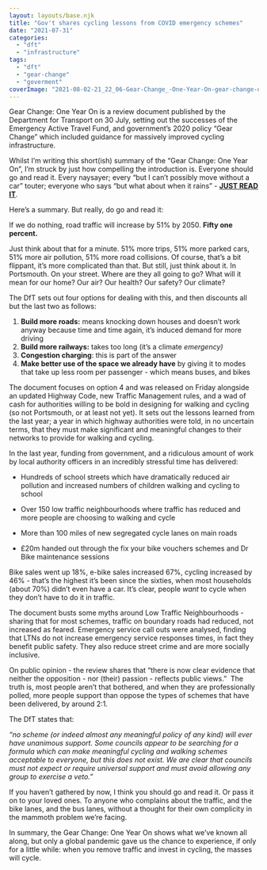 ```yaml
---
layout: layouts/base.njk
title: "Gov't shares cycling lessons from COVID emergency schemes"
date: "2021-07-31"
categories: 
  - "dft"
  - "infrastructure"
tags: 
  - "dft"
  - "gear-change"
  - "goverment"
coverImage: "2021-08-02-21_22_06-Gear-Change_-One-Year-On-gear-change-one-year-on.pdf-—-Mozilla-Firefox.png"
---
```


Gear Change: One Year On is a review document published by the Department for Transport on 30 July, setting out the successes of the Emergency Active Travel Fund, and government’s 2020 policy “Gear Change” which included guidance for massively improved cycling infrastructure.

Whilst I’m writing this short(ish) summary of the “Gear Change: One Year On”, I’m struck by just how compelling the introduction is. Everyone should go and read it. Every naysayer; every “but I can’t possibly move without a car” touter; everyone who says “but what about when it rains” - [**JUST READ IT**](https://assets.publishing.service.gov.uk/government/uploads/system/uploads/attachment_data/file/1007619/gear-change-one-year-on.pdf).

Here’s a summary. But really, do go and read it: 

If we do nothing, road traffic will increase by 51% by 2050. **Fifty one percent.** 

Just think about that for a minute. 51% more trips, 51% more parked cars, 51% more air pollution, 51% more road collisions. Of course, that’s a bit flippant, it’s more complicated than that. But still, just think about it. In Portsmouth. On your street. Where are they all going to go? What will it mean for our home? Our air? Our health? Our safety? Our climate?

The DfT sets out four options for dealing with this, and then discounts all but the last two as follows:

1. **Build more roads:** means knocking down houses and doesn’t work anyway because time and time again, it’s induced demand for more driving
2. **Build more railways:** takes too long (it’s a climate _emergency)_
3. **Congestion charging**: this is part of the answer
4. **Make better use of the space we already have** by giving it to modes that take up less room per passenger - which means buses, and bikes

The document focuses on option 4 and was released on Friday alongside an updated Highway Code, new Traffic Management rules, and a wad of cash for authorities willing to be bold in designing for walking and cycling (so not Portsmouth, or at least not yet). It sets out the lessons learned from the last year; a year in which highway authorities were told, in no uncertain terms, that they must make significant and meaningful changes to their networks to provide for walking and cycling. 

In the last year, funding from government, and a ridiculous amount of work by local authority officers in an incredibly stressful time has delivered:

- Hundreds of school streets which have dramatically reduced air pollution and increased numbers of children walking and cycling to school 

- Over 150 low traffic neighbourhoods where traffic has reduced and more people are choosing to walking and cycle

- More than 100 miles of new segregated cycle lanes on main roads

- £20m handed out through the fix your bike vouchers schemes and Dr Bike maintenance sessions 

Bike sales went up 18%, e-bike sales increased 67%, cycling increased by 46% - that’s the highest it’s been since the sixties, when most households (about 70%) didn’t even have a car. It’s clear, people _want_ to cycle when they don’t have to do it in traffic. 

The document busts some myths around Low Traffic Neighbourhoods - sharing that for most schemes, traffic on boundary roads had reduced, not increased as feared. Emergency service call outs were analysed, finding that LTNs do not increase emergency service responses times, in fact they benefit public safety. They also reduce street crime and are more socially inclusive.

On public opinion - the review shares that “there is now clear evidence that neither the opposition - nor (their) passion - reflects public views.”  The truth is, most people aren’t that bothered, and when they are professionally polled, more people support than oppose the types of schemes that have been delivered, by around 2:1.

The DfT states that: 

_“no scheme (or indeed almost any meaningful policy of any kind) will ever have unanimous support. Some councils appear to be searching for a formula which can make meaningful cycling and walking schemes acceptable to everyone, but this does not exist. We are clear that councils must not expect or require universal support and must avoid allowing any group to exercise a veto.”_

If you haven’t gathered by now, I think you should go and read it. Or pass it on to your loved ones. To anyone who complains about the traffic, and the bike lanes, and the bus lanes, without a thought for their own complicity in the mammoth problem we’re facing. 

In summary, the Gear Change: One Year On shows what we’ve known all along, but only a global pandemic gave us the chance to experience, if only for a little while: when you remove traffic and invest in cycling, the masses will cycle.
